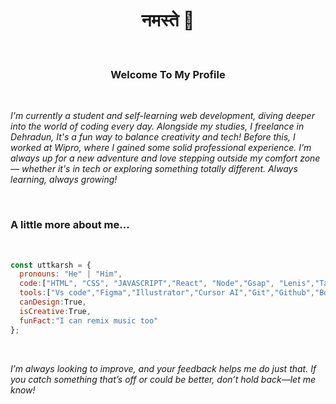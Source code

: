 <h1 align="center">नमस्ते 🌹</h1>

<br>
<h3 align="center"> Welcome To My Profile</h3>
<br>

_I'm currently a student and self-learning web development, diving deeper into the world of coding every day. Alongside my studies, I freelance in Dehradun, It's a fun way to balance creativity and tech! Before this, I worked at Wipro, where I gained some solid professional experience. I’m always up for a new adventure and love stepping outside my comfort zone — whether it's in tech or exploring something totally different. Always learning, always growing!_

<br>

<h3>A little more about me...</h3>

<br>

```javascript
const uttkarsh = {
  pronouns: "He" | "Him",
  code:["HTML", "CSS", "JAVASCRIPT","React", "Node","Gsap", "Lenis","Tailwind css", "Bootstrap",],
  tools:["Vs code","Figma","Illustrator","Cursor AI","Git","Github","Bootstrap Studio"],
  canDesign:True,
  isCreative:True,
  funFact:"I can remix music too"
};
```

<br>


_I’m always looking to improve, and your feedback helps me do just that. If you catch something that’s off or could be better, don’t hold back—let me know!_
